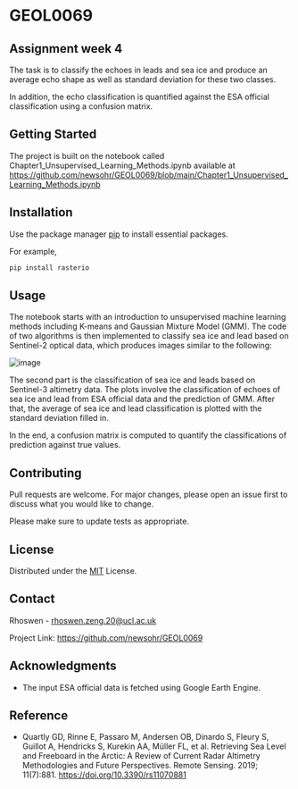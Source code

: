 # GEOL0069

<!-- ABOUT THE PROJECT -->
## Assignment week 4

The task is to classify the echoes in leads and sea ice and produce an average echo shape as well as standard deviation for these two classes.

In addition, the echo classification is quantified against the ESA official classification using a confusion matrix.


<!-- GETTING STARTED -->
## Getting Started

The project is built on the notebook called Chapter1_Unsupervised_Learning_Methods.ipynb available at https://github.com/newsohr/GEOL0069/blob/main/Chapter1_Unsupervised_Learning_Methods.ipynb
<!-- ### Prerequisites

This is an example of how to list things you need to use the software and how to install them.
* npm
  ```sh
  npm install npm@latest -g
  ```
-->
  
## Installation

Use the package manager [pip](https://pip.pypa.io/en/stable/) to install essential packages.

For example,

```bash
pip install rasterio
```


## Usage

<!-- ```python
import foobar

# returns 'words'
foobar.pluralize('word')

# returns 'geese'
foobar.pluralize('goose')

# returns 'phenomenon'
foobar.singularize('phenomena')
```

 USAGE EXAMPLES -->

The notebook starts with an introduction to unsupervised machine learning methods including K-means and Gaussian Mixture Model (GMM). The code of two algorithms is then implemented to classify sea ice and lead based on Sentinel-2 optical data, which produces images similar to the following:

![image](https://github.com/newsohr/GEOL0069/assets/152040156/549021e9-c887-4689-bf53-1b5ac3f8bb32)


The second part is the classification of sea ice and leads based on Sentinel-3 altimetry data. The plots involve the classification of echoes of sea ice and lead from ESA official data and the prediction of GMM. After that, the average of sea ice and lead classification is plotted with the standard deviation filled in.

In the end, a confusion matrix is computed to quantify the classifications of prediction against true values.


<!-- ROADMAP 
## Roadmap

- [ ] Feature 1
- [ ] Feature 2
- [ ] Feature 3
    - [ ] Nested Feature

See the [open issues](https://github.com/github_username/repo_name/issues) for a full list of proposed features (and known issues). 
-->



## Contributing

Pull requests are welcome. For major changes, please open an issue first to discuss what you would like to change.

Please make sure to update tests as appropriate.


## License

Distributed under the [MIT](https://choosealicense.com/licenses/mit/) License. 


## Contact

Rhoswen - rhoswen.zeng.20@ucl.ac.uk

Project Link: https://github.com/newsohr/GEOL0069

## Acknowledgments

* []() The input ESA official data is fetched using Google Earth Engine.


## Reference

* []() Quartly GD, Rinne E, Passaro M, Andersen OB, Dinardo S, Fleury S, Guillot A, Hendricks S, Kurekin AA, Müller FL, et al. Retrieving Sea Level and Freeboard in the Arctic: A Review of Current Radar Altimetry Methodologies and Future Perspectives. Remote Sensing. 2019; 11(7):881. https://doi.org/10.3390/rs11070881



